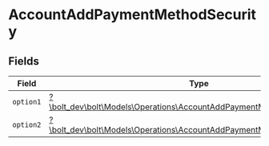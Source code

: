 # AccountAddPaymentMethodSecurity


## Fields

| Field                                                                                                                                         | Type                                                                                                                                          | Required                                                                                                                                      | Description                                                                                                                                   |
| --------------------------------------------------------------------------------------------------------------------------------------------- | --------------------------------------------------------------------------------------------------------------------------------------------- | --------------------------------------------------------------------------------------------------------------------------------------------- | --------------------------------------------------------------------------------------------------------------------------------------------- |
| `option1`                                                                                                                                     | [?\bolt_dev\bolt\Models\Operations\AccountAddPaymentMethodSecurityOption1](../../models/operations/AccountAddPaymentMethodSecurityOption1.md) | :heavy_minus_sign:                                                                                                                            | N/A                                                                                                                                           |
| `option2`                                                                                                                                     | [?\bolt_dev\bolt\Models\Operations\AccountAddPaymentMethodSecurityOption2](../../models/operations/AccountAddPaymentMethodSecurityOption2.md) | :heavy_minus_sign:                                                                                                                            | N/A                                                                                                                                           |